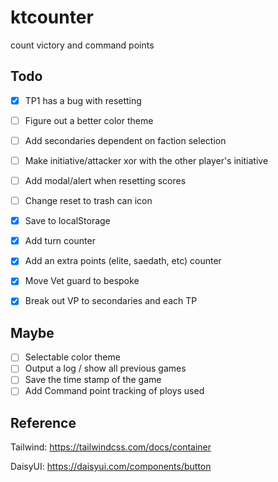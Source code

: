 # ktcounter

count victory and command points

## Todo

- [x] TP1 has a bug with resetting
- [ ] Figure out a better color theme
- [ ] Add secondaries dependent on faction selection
- [ ] Make initiative/attacker xor with the other player's initiative
- [ ] Add modal/alert when resetting scores
- [ ] Change reset to trash can icon
      
- [x] Save to localStorage
- [x] Add turn counter
- [x] Add an extra points (elite, saedath, etc) counter
- [x] Move Vet guard to bespoke
- [x] Break out VP to secondaries and each TP

## Maybe

- [ ] Selectable color theme
- [ ] Output a log / show all previous games
- [ ] Save the time stamp of the game
- [ ] Add Command point tracking of ploys used

## Reference

Tailwind: https://tailwindcss.com/docs/container

DaisyUI: https://daisyui.com/components/button
